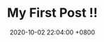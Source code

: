 ---
layout: post
title:  "My First Post !!"
date:   2020-10-02 22:04:00 +0800
categories: jekyll update
---